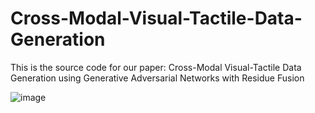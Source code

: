 # Cross-Modal-Visual-Tactile-Data-Generation
This is the source code for our paper: 
Cross-Modal Visual-Tactile Data Generation using Generative Adversarial Networks with Residue Fusion

![image](https://github.com/Visual-Tactile-Data-Generation/main/image-folder/teas.jpg)

